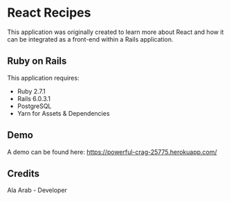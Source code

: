 React Recipes
================

This application was originally created to learn more about React and how it can be integrated as a front-end within a Rails application.

Ruby on Rails
-------------
This application requires:

- Ruby 2.7.1
- Rails 6.0.3.1
- PostgreSQL
- Yarn for Assets & Dependencies

Demo
-------------
A demo can be found here: https://powerful-crag-25775.herokuapp.com/

Credits
-------
Ala Arab - Developer
